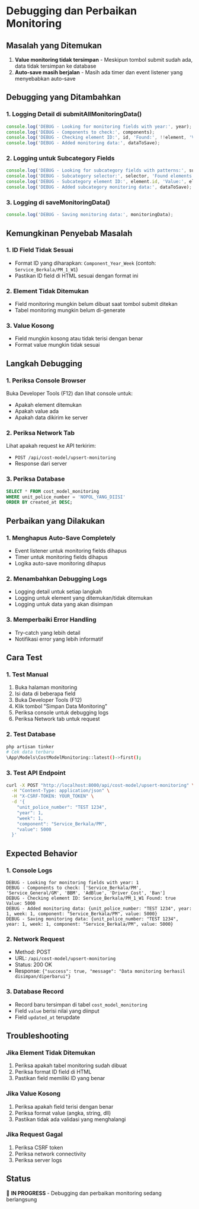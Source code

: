 # Debugging dan Perbaikan Monitoring

## Masalah yang Ditemukan
1. **Value monitoring tidak tersimpan** - Meskipun tombol submit sudah ada, data tidak tersimpan ke database
2. **Auto-save masih berjalan** - Masih ada timer dan event listener yang menyebabkan auto-save

## Debugging yang Ditambahkan

### 1. Logging Detail di submitAllMonitoringData()
```javascript
console.log('DEBUG - Looking for monitoring fields with year:', year);
console.log('DEBUG - Components to check:', components);
console.log('DEBUG - Checking element ID:', id, 'Found:', !!element, 'Value:', element?.value);
console.log('DEBUG - Added monitoring data:', dataToSave);
```

### 2. Logging untuk Subcategory Fields
```javascript
console.log('DEBUG - Looking for subcategory fields with patterns:', subcategoryPatterns);
console.log('DEBUG - Subcategory selector:', selector, 'Found elements:', elements.length);
console.log('DEBUG - Subcategory element ID:', element.id, 'Value:', element.value);
console.log('DEBUG - Added subcategory monitoring data:', dataToSave);
```

### 3. Logging di saveMonitoringData()
```javascript
console.log('DEBUG - Saving monitoring data:', monitoringData);
```

## Kemungkinan Penyebab Masalah

### 1. ID Field Tidak Sesuai
- Format ID yang diharapkan: `Component_Year_Week` (contoh: `Service_Berkala/PM_1_W1`)
- Pastikan ID field di HTML sesuai dengan format ini

### 2. Element Tidak Ditemukan
- Field monitoring mungkin belum dibuat saat tombol submit ditekan
- Tabel monitoring mungkin belum di-generate

### 3. Value Kosong
- Field mungkin kosong atau tidak terisi dengan benar
- Format value mungkin tidak sesuai

## Langkah Debugging

### 1. Periksa Console Browser
Buka Developer Tools (F12) dan lihat console untuk:
- Apakah element ditemukan
- Apakah value ada
- Apakah data dikirim ke server

### 2. Periksa Network Tab
Lihat apakah request ke API terkirim:
- `POST /api/cost-model/upsert-monitoring`
- Response dari server

### 3. Periksa Database
```sql
SELECT * FROM cost_model_monitoring 
WHERE unit_police_number = 'NOPOL_YANG_DIISI' 
ORDER BY created_at DESC;
```

## Perbaikan yang Dilakukan

### 1. Menghapus Auto-Save Completely
- Event listener untuk monitoring fields dihapus
- Timer untuk monitoring fields dihapus
- Logika auto-save monitoring dihapus

### 2. Menambahkan Debugging Logs
- Logging detail untuk setiap langkah
- Logging untuk element yang ditemukan/tidak ditemukan
- Logging untuk data yang akan disimpan

### 3. Memperbaiki Error Handling
- Try-catch yang lebih detail
- Notifikasi error yang lebih informatif

## Cara Test

### 1. Test Manual
1. Buka halaman monitoring
2. Isi data di beberapa field
3. Buka Developer Tools (F12)
4. Klik tombol "Simpan Data Monitoring"
5. Periksa console untuk debugging logs
6. Periksa Network tab untuk request

### 2. Test Database
```bash
php artisan tinker
# Cek data terbaru
\App\Models\CostModelMonitoring::latest()->first();
```

### 3. Test API Endpoint
```bash
curl -X POST "http://localhost:8000/api/cost-model/upsert-monitoring" \
  -H "Content-Type: application/json" \
  -H "X-CSRF-TOKEN: YOUR_TOKEN" \
  -d '{
    "unit_police_number": "TEST 1234",
    "year": 1,
    "week": 1,
    "component": "Service_Berkala/PM",
    "value": 5000
  }'
```

## Expected Behavior

### 1. Console Logs
```
DEBUG - Looking for monitoring fields with year: 1
DEBUG - Components to check: ['Service_Berkala/PM', 'Service_General/GM', 'BBM', 'AdBlue', 'Driver_Cost', 'Ban']
DEBUG - Checking element ID: Service_Berkala/PM_1_W1 Found: true Value: 5000
DEBUG - Added monitoring data: {unit_police_number: "TEST 1234", year: 1, week: 1, component: "Service_Berkala/PM", value: 5000}
DEBUG - Saving monitoring data: {unit_police_number: "TEST 1234", year: 1, week: 1, component: "Service_Berkala/PM", value: 5000}
```

### 2. Network Request
- Method: POST
- URL: `/api/cost-model/upsert-monitoring`
- Status: 200 OK
- Response: `{"success": true, "message": "Data monitoring berhasil disimpan/diperbarui"}`

### 3. Database Record
- Record baru tersimpan di tabel `cost_model_monitoring`
- Field `value` berisi nilai yang diinput
- Field `updated_at` terupdate

## Troubleshooting

### Jika Element Tidak Ditemukan
1. Periksa apakah tabel monitoring sudah dibuat
2. Periksa format ID field di HTML
3. Pastikan field memiliki ID yang benar

### Jika Value Kosong
1. Periksa apakah field terisi dengan benar
2. Periksa format value (angka, string, dll)
3. Pastikan tidak ada validasi yang menghalangi

### Jika Request Gagal
1. Periksa CSRF token
2. Periksa network connectivity
3. Periksa server logs

## Status
🔧 **IN PROGRESS** - Debugging dan perbaikan monitoring sedang berlangsung 